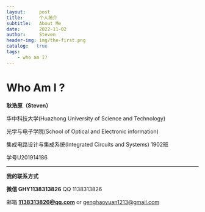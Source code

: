 ```yaml
---
layout:     post
title:      个人简介
subtitle:   About Me
date:       2022-11-02
author:     Steven
header-img: img/the-first.png
catalog:   true
tags:
    - who am I?
---
```

# Who Am I ?

**耿浩原（Steven）**

华中科技大学(Huazhong University of Science and Technology)

光学与电子学院(School of Optical and Electronic information)

集成电路设计与集成系统(Integrated Circuits and Systems) 1902班

学号U201914186

***

**我的联系方式**

**微信 GHY1138313826**      QQ 1138313826    

邮箱 **1138313826@qq.com**  or  genghaoyuan1213@gmail.com
